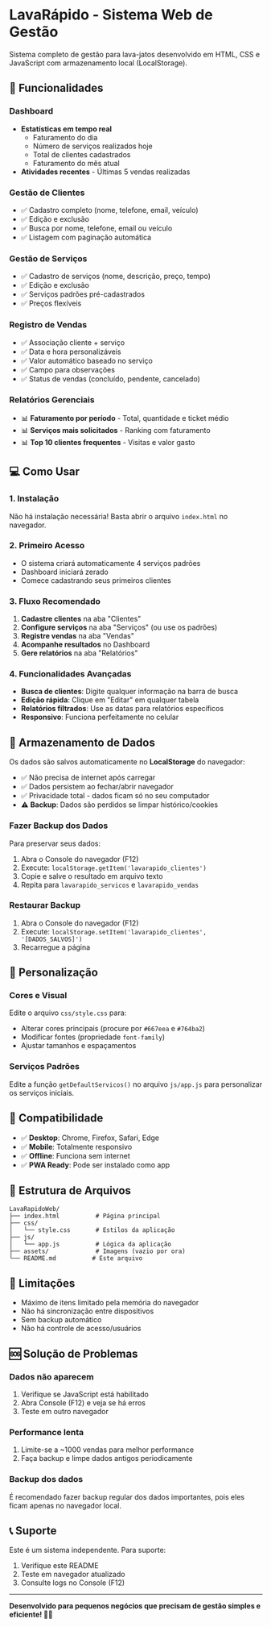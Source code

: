 # LavaRápido - Sistema Web de Gestão

Sistema completo de gestão para lava-jatos desenvolvido em HTML, CSS e JavaScript com armazenamento local (LocalStorage).

## 🚀 Funcionalidades

### Dashboard
- **Estatísticas em tempo real**
  - Faturamento do dia
  - Número de serviços realizados hoje
  - Total de clientes cadastrados  
  - Faturamento do mês atual
- **Atividades recentes** - Últimas 5 vendas realizadas

### Gestão de Clientes
- ✅ Cadastro completo (nome, telefone, email, veículo)
- ✅ Edição e exclusão
- ✅ Busca por nome, telefone, email ou veículo
- ✅ Listagem com paginação automática

### Gestão de Serviços  
- ✅ Cadastro de serviços (nome, descrição, preço, tempo)
- ✅ Edição e exclusão
- ✅ Serviços padrões pré-cadastrados
- ✅ Preços flexíveis

### Registro de Vendas
- ✅ Associação cliente + serviço
- ✅ Data e hora personalizáveis
- ✅ Valor automático baseado no serviço
- ✅ Campo para observações
- ✅ Status de vendas (concluído, pendente, cancelado)

### Relatórios Gerenciais
- 📊 **Faturamento por período** - Total, quantidade e ticket médio
- 📊 **Serviços mais solicitados** - Ranking com faturamento
- 📊 **Top 10 clientes frequentes** - Visitas e valor gasto

## 💻 Como Usar

### 1. Instalação
Não há instalação necessária! Basta abrir o arquivo `index.html` no navegador.

### 2. Primeiro Acesso
- O sistema criará automaticamente 4 serviços padrões
- Dashboard iniciará zerado
- Comece cadastrando seus primeiros clientes

### 3. Fluxo Recomendado
1. **Cadastre clientes** na aba "Clientes"
2. **Configure serviços** na aba "Serviços" (ou use os padrões)
3. **Registre vendas** na aba "Vendas" 
4. **Acompanhe resultados** no Dashboard
5. **Gere relatórios** na aba "Relatórios"

### 4. Funcionalidades Avançadas
- **Busca de clientes**: Digite qualquer informação na barra de busca
- **Edição rápida**: Clique em "Editar" em qualquer tabela
- **Relatórios filtrados**: Use as datas para relatórios específicos
- **Responsivo**: Funciona perfeitamente no celular

## 💾 Armazenamento de Dados

Os dados são salvos automaticamente no **LocalStorage** do navegador:
- ✅ Não precisa de internet após carregar
- ✅ Dados persistem ao fechar/abrir navegador  
- ✅ Privacidade total - dados ficam só no seu computador
- ⚠️ **Backup**: Dados são perdidos se limpar histórico/cookies

### Fazer Backup dos Dados
Para preservar seus dados:
1. Abra o Console do navegador (F12)
2. Execute: `localStorage.getItem('lavarapido_clientes')`
3. Copie e salve o resultado em arquivo texto
4. Repita para `lavarapido_servicos` e `lavarapido_vendas`

### Restaurar Backup
1. Abra o Console do navegador (F12)  
2. Execute: `localStorage.setItem('lavarapido_clientes', '[DADOS_SALVOS]')`
3. Recarregue a página

## 🎨 Personalização

### Cores e Visual
Edite o arquivo `css/style.css` para:
- Alterar cores principais (procure por `#667eea` e `#764ba2`)
- Modificar fontes (propriedade `font-family`)
- Ajustar tamanhos e espaçamentos

### Serviços Padrões
Edite a função `getDefaultServicos()` no arquivo `js/app.js` para personalizar os serviços iniciais.

## 📱 Compatibilidade

- ✅ **Desktop**: Chrome, Firefox, Safari, Edge
- ✅ **Mobile**: Totalmente responsivo
- ✅ **Offline**: Funciona sem internet
- ✅ **PWA Ready**: Pode ser instalado como app

## 🔧 Estrutura de Arquivos

```
LavaRapidoWeb/
├── index.html          # Página principal
├── css/
│   └── style.css       # Estilos da aplicação  
├── js/
│   └── app.js          # Lógica da aplicação
├── assets/             # Imagens (vazio por ora)
└── README.md          # Este arquivo
```

## 🚨 Limitações

- Máximo de itens limitado pela memória do navegador
- Não há sincronização entre dispositivos  
- Sem backup automático
- Não há controle de acesso/usuários

## 🆘 Solução de Problemas

### Dados não aparecem
1. Verifique se JavaScript está habilitado
2. Abra Console (F12) e veja se há erros
3. Teste em outro navegador

### Performance lenta  
1. Limite-se a ~1000 vendas para melhor performance
2. Faça backup e limpe dados antigos periodicamente

### Backup dos dados
É recomendado fazer backup regular dos dados importantes, pois eles ficam apenas no navegador local.

## 📞 Suporte

Este é um sistema independente. Para suporte:
1. Verifique este README
2. Teste em navegador atualizado
3. Consulte logs no Console (F12)

---

**Desenvolvido para pequenos negócios que precisam de gestão simples e eficiente! 🚗💧**
